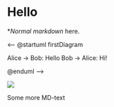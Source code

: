 # Hello

**Normal* _markdown_ here. 

<--
@startuml firstDiagram

Alice -> Bob: Hello
Bob -> Alice: Hi!
	
@enduml
-->

![](firstDiagram.svg)

Some more MD-text

